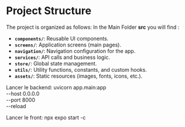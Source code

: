 # Project Structure

The project is organized as follows:
In the Main Folder **src** you will find : 

- **`components/`**: Reusable UI components.
- **`screens/`**: Application screens (main pages).
- **`navigation/`**: Navigation configuration for the app.
- **`services/`**: API calls and business logic.
- **`store/`**: Global state management.
- **`utils/`**: Utility functions, constants, and custom hooks.
- **`assets/`**: Static resources (images, fonts, icons, etc.).


Lancer le backend:
uvicorn app.main:app \
  --host 0.0.0.0 \
  --port 8000 \
  --reload

Lancer le front:
npx expo start -c     
